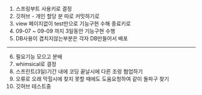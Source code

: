 1. 스프링부트 사용키로 결정
2. 깃허브 - 개인 할당 분 따로 커밋하기로
3. view 페이지없이 test만으로 기능구현 수해 종료키로
4. 09-07 ~ 09-09 까지 3일동안 기능구현 수행
5. DB사용이 겹치지않는부분은 각자 DB만들어서 배포
----------------------------------------------
6. 필요기능 모으고 분배
7. whimsical로 결정
8. 스프린트(3일)기간 내에 코딩 끝날시에 다른 조랑 협업하기
9. 오류로 오래 막힐시에 찾지 못할 때에도 도움요청하여 같이 돌파구 찾기
10.  깃허브 테스트중
